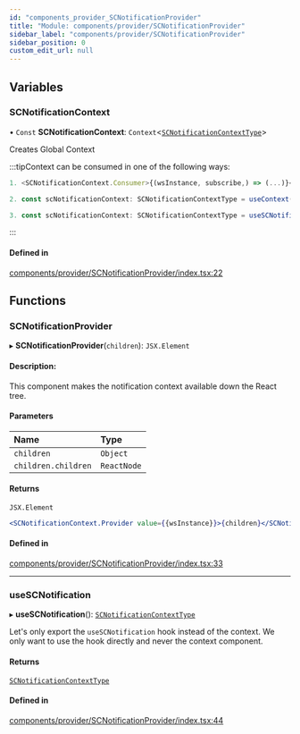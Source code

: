 ```yaml
---
id: "components_provider_SCNotificationProvider"
title: "Module: components/provider/SCNotificationProvider"
sidebar_label: "components/provider/SCNotificationProvider"
sidebar_position: 0
custom_edit_url: null
---
```


## Variables

### SCNotificationContext

• `Const` **SCNotificationContext**: `Context`<[`SCNotificationContextType`](../interfaces/types_context.SCNotificationContextType.md)\>

Creates Global Context

:::tipContext can be consumed in one of the following ways:

```jsx
1. <SCNotificationContext.Consumer>{(wsInstance, subscribe,) => (...)}</SCNotificationContext.Consumer>
```
```jsx
2. const scNotificationContext: SCNotificationContextType = useContext(SCNotificationContext);
```
```jsx
3. const scNotificationContext: SCNotificationContextType = useSCNotification();
````
:::

#### Defined in

[components/provider/SCNotificationProvider/index.tsx:22](https://github.com/selfcommunity/community-ui/blob/1eb776a/packages/sc-core/src/components/provider/SCNotificationProvider/index.tsx#L22)

## Functions

### SCNotificationProvider

▸ **SCNotificationProvider**(`children`): `JSX.Element`

#### Description:
This component makes the notification context available down the React tree.

#### Parameters

| Name | Type |
| :------ | :------ |
| `children` | `Object` |
| `children.children` | `ReactNode` |

#### Returns

`JSX.Element`

```jsx
<SCNotificationContext.Provider value={{wsInstance}}>{children}</SCNotificationContext.Provider>
```

#### Defined in

[components/provider/SCNotificationProvider/index.tsx:33](https://github.com/selfcommunity/community-ui/blob/1eb776a/packages/sc-core/src/components/provider/SCNotificationProvider/index.tsx#L33)

___

### useSCNotification

▸ **useSCNotification**(): [`SCNotificationContextType`](../interfaces/types_context.SCNotificationContextType.md)

Let's only export the `useSCNotification` hook instead of the context.
We only want to use the hook directly and never the context component.

#### Returns

[`SCNotificationContextType`](../interfaces/types_context.SCNotificationContextType.md)

#### Defined in

[components/provider/SCNotificationProvider/index.tsx:44](https://github.com/selfcommunity/community-ui/blob/1eb776a/packages/sc-core/src/components/provider/SCNotificationProvider/index.tsx#L44)

